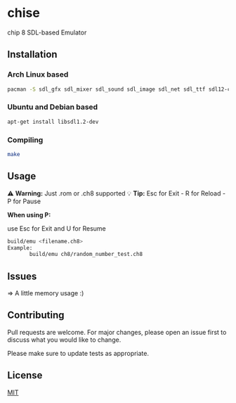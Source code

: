 # chise

chip 8 SDL-based Emulator

## Installation
### Arch Linux based
```bash
pacman -S sdl_gfx sdl_mixer sdl_sound sdl_image sdl_net sdl_ttf sdl12-compat
```
### Ubuntu  and Debian based
```bash
apt-get install libsdl1.2-dev
```
### Compiling
```bash
make
```
## Usage
:warning: **Warning:** Just .rom or .ch8 supported
:bulb: **Tip:** Esc for Exit - R for Reload - P for Pause

**When using P:**

use Esc for Exit and U for Resume
```bash
build/emu <filename.ch8>
Example:
       build/emu ch8/random_number_test.ch8
```
## Issues
=> A little memory usage :)
## Contributing
Pull requests are welcome. For major changes, please open an issue first to discuss what you would like to change.

Please make sure to update tests as appropriate.

## License
[MIT](https://choosealicense.com/licenses/mit/)
